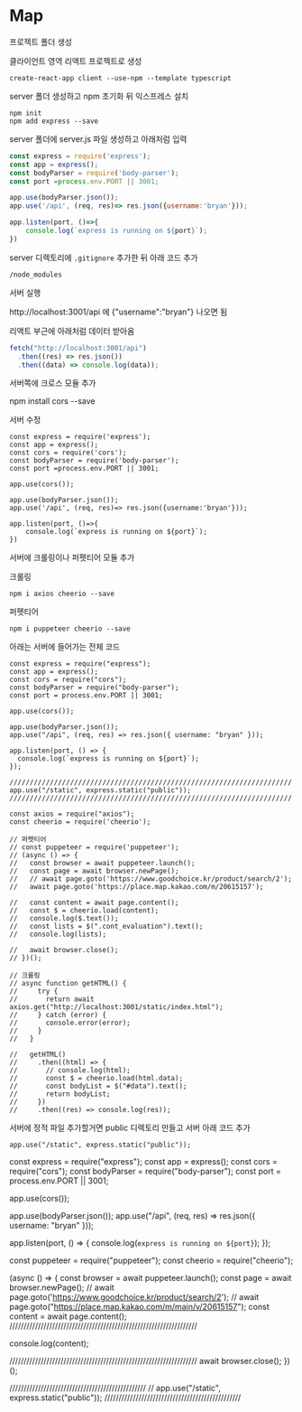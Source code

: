 # Map

프로젝트 폴더 생성

클라이언트 영역 리액트 프로젝트로 생성
```
create-react-app client --use-npm --template typescript
```

server 폴더 생성하고 npm 초기화 뒤 익스프레스 설치

```
npm init
npm add express --save
```

server 폴더에 server.js 파일 생성하고 아래처럼 입력

```javascript
const express = require('express');
const app = express();
const bodyParser = require('body-parser');
const port =process.env.PORT || 3001;

app.use(bodyParser.json());
app.use('/api', (req, res)=> res.json({username:'bryan'}));

app.listen(port, ()=>{
    console.log(`express is running on ${port}`);
})
```

server 디렉토리에 `.gitignore` 추가한 뒤 아래 코드 추가
```
/node_modules
```

서버 실행

http://localhost:3001/api 에 {"username":"bryan"} 나오면 됨

리액트 부근에 아래처럼 데이터 받아옴

```javascript
fetch("http://localhost:3001/api")
  .then((res) => res.json())
  .then((data) => console.log(data));
```

서버쪽에 크로스 모듈 추가

npm install cors --save

서버 수정

```
const express = require('express');
const app = express();
const cors = require('cors');
const bodyParser = require('body-parser');
const port =process.env.PORT || 3001;

app.use(cors());

app.use(bodyParser.json());
app.use('/api', (req, res)=> res.json({username:'bryan'}));

app.listen(port, ()=>{
    console.log(`express is running on ${port}`);
})
```

서버에 크롤링이나 퍼펫티어 모듈 추가

크롤링
```
npm i axios cheerio --save
```

퍼펫티어
```
npm i puppeteer cheerio --save
```

아래는 서버에 들어가는 전체 코드
```
const express = require("express");
const app = express();
const cors = require("cors");
const bodyParser = require("body-parser");
const port = process.env.PORT || 3001;

app.use(cors());

app.use(bodyParser.json());
app.use("/api", (req, res) => res.json({ username: "bryan" }));

app.listen(port, () => {
  console.log(`express is running on ${port}`);
});

//////////////////////////////////////////////////////////////////////
app.use("/static", express.static("public"));
//////////////////////////////////////////////////////////////////////

const axios = require("axios");
const cheerio = require('cheerio');

// 퍼펫티어
// const puppeteer = require('puppeteer');
// (async () => {
//   const browser = await puppeteer.launch();
//   const page = await browser.newPage();
//   // await page.goto('https://www.goodchoice.kr/product/search/2');
//   await page.goto('https://place.map.kakao.com/m/20615157');
  
//   const content = await page.content();
//   const $ = cheerio.load(content);
//   console.log($.text());
//   const lists = $(".cont_evaluation").text();
//   console.log(lists);

//   await browser.close();
// })();

// 크롤링
// async function getHTML() {
//     try {
//       return await axios.get("http://localhost:3001/static/index.html");
//     } catch (error) {
//       console.error(error);
//     }
//   }

//   getHTML()
//     .then((html) => {
//       // console.log(html);
//       const $ = cheerio.load(html.data);
//       const bodyList = $("#data").text();
//       return bodyList;
//     })
//     .then((res) => console.log(res));

```

서버에 정적 파일 추가할거면 public 디렉토리 만들고 서버 아래 코드 추가
```
app.use("/static", express.static("public"));
```





const express = require("express");
const app = express();
const cors = require("cors");
const bodyParser = require("body-parser");
const port = process.env.PORT || 3001;

app.use(cors());

app.use(bodyParser.json());
app.use("/api", (req, res) => res.json({ username: "bryan" }));

app.listen(port, () => {
  console.log(`express is running on ${port}`);
});

const puppeteer = require("puppeteer");
const cheerio = require("cheerio");

(async () => {
  const browser = await puppeteer.launch();
  const page = await browser.newPage();
  // await page.goto('https://www.goodchoice.kr/product/search/2');
  // await page.goto("https://place.map.kakao.com/m/main/v/20615157");
  const content = await page.content();
  //////////////////////////////////////////////////////////////////

  console.log(content);

  //////////////////////////////////////////////////////////////////
  await browser.close();
})();

////////////////////////////////////////////////
// app.use("/static", express.static("public"));
////////////////////////////////////////////////

